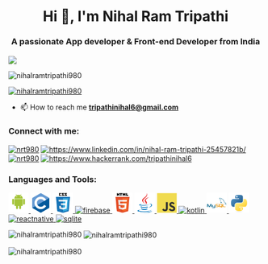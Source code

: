 <h1 align="center">Hi 👋, I'm Nihal Ram Tripathi</h1>
<h3 align="center">A passionate App developer & Front-end Developer from India</h3>

<img  align="center" width="600" length ="600"  src ="https://images.pexels.com/photos/21696/pexels-photo.jpg?cs=srgb&dl=pexels-gerd-altmann-21696.jpg&fm=jpg">


<p align="left"> <img src="https://komarev.com/ghpvc/?username=nihalramtripathi980&label=Profile%20views&color=0e75b6&style=flat" alt="nihalramtripathi980" /> </p>

<p align="left"> <a href="https://github.com/ryo-ma/github-profile-trophy"><img src="https://github-profile-trophy.vercel.app/?username=nihalramtripathi980" alt="nihalramtripathi980" /></a> </p>

- 📫 How to reach me **tripathinihal6@gmail.com**

<h3 align="left">Connect with me:</h3>
<p align="left">
<a href="https://twitter.com/nrt980" target="blank"><img align="center" src="https://raw.githubusercontent.com/rahuldkjain/github-profile-readme-generator/master/src/images/icons/Social/twitter.svg" alt="nrt980" height="30" width="40" /></a>
<a href="https://linkedin.com/in/https://www.linkedin.com/in/nihal-ram-tripathi-25457821b/" target="blank"><img align="center" src="https://raw.githubusercontent.com/rahuldkjain/github-profile-readme-generator/master/src/images/icons/Social/linked-in-alt.svg" alt="https://www.linkedin.com/in/nihal-ram-tripathi-25457821b/" height="30" width="40" /></a>
<a href="https://instagram.com/nrt980" target="blank"><img align="center" src="https://raw.githubusercontent.com/rahuldkjain/github-profile-readme-generator/master/src/images/icons/Social/instagram.svg" alt="nrt980" height="30" width="40" /></a>
<a href="https://www.hackerrank.com/https://www.hackerrank.com/tripathinihal6" target="blank"><img align="center" src="https://raw.githubusercontent.com/rahuldkjain/github-profile-readme-generator/master/src/images/icons/Social/hackerrank.svg" alt="https://www.hackerrank.com/tripathinihal6" height="30" width="40" /></a>
</p>

<h3 align="left">Languages and Tools:</h3>
<p align="left"> <a href="https://developer.android.com" target="_blank" rel="noreferrer"> <img src="https://raw.githubusercontent.com/devicons/devicon/master/icons/android/android-original-wordmark.svg" alt="android" width="40" height="40"/> </a> <a href="https://www.cprogramming.com/" target="_blank" rel="noreferrer"> <img src="https://raw.githubusercontent.com/devicons/devicon/master/icons/c/c-original.svg" alt="c" width="40" height="40"/> </a> <a href="https://www.w3schools.com/css/" target="_blank" rel="noreferrer"> <img src="https://raw.githubusercontent.com/devicons/devicon/master/icons/css3/css3-original-wordmark.svg" alt="css3" width="40" height="40"/> </a> <a href="https://firebase.google.com/" target="_blank" rel="noreferrer"> <img src="https://www.vectorlogo.zone/logos/firebase/firebase-icon.svg" alt="firebase" width="40" height="40"/> </a> <a href="https://www.w3.org/html/" target="_blank" rel="noreferrer"> <img src="https://raw.githubusercontent.com/devicons/devicon/master/icons/html5/html5-original-wordmark.svg" alt="html5" width="40" height="40"/> </a> <a href="https://www.java.com" target="_blank" rel="noreferrer"> <img src="https://raw.githubusercontent.com/devicons/devicon/master/icons/java/java-original.svg" alt="java" width="40" height="40"/> </a> <a href="https://developer.mozilla.org/en-US/docs/Web/JavaScript" target="_blank" rel="noreferrer"> <img src="https://raw.githubusercontent.com/devicons/devicon/master/icons/javascript/javascript-original.svg" alt="javascript" width="40" height="40"/> </a> <a href="https://kotlinlang.org" target="_blank" rel="noreferrer"> <img src="https://www.vectorlogo.zone/logos/kotlinlang/kotlinlang-icon.svg" alt="kotlin" width="40" height="40"/> </a> <a href="https://www.mysql.com/" target="_blank" rel="noreferrer"> <img src="https://raw.githubusercontent.com/devicons/devicon/master/icons/mysql/mysql-original-wordmark.svg" alt="mysql" width="40" height="40"/> </a> <a href="https://www.python.org" target="_blank" rel="noreferrer"> <img src="https://raw.githubusercontent.com/devicons/devicon/master/icons/python/python-original.svg" alt="python" width="40" height="40"/> </a> <a href="https://reactnative.dev/" target="_blank" rel="noreferrer"> <img src="https://reactnative.dev/img/header_logo.svg" alt="reactnative" width="40" height="40"/> </a> <a href="https://www.sqlite.org/" target="_blank" rel="noreferrer"> <img src="https://www.vectorlogo.zone/logos/sqlite/sqlite-icon.svg" alt="sqlite" width="40" height="40"/> </a> </p>

<p><img align="left" src="https://github-readme-stats.vercel.app/api/top-langs?username=nihalramtripathi980&show_icons=true&locale=en&layout=compact" alt="nihalramtripathi980" /></p>

<p>&nbsp;<img align="center" src="https://github-readme-stats.vercel.app/api?username=nihalramtripathi980&show_icons=true&locale=en" alt="nihalramtripathi980" /></p>

<p><img align="center" src="https://github-readme-streak-stats.herokuapp.com/?user=nihalramtripathi980&" alt="nihalramtripathi980" /></p>
